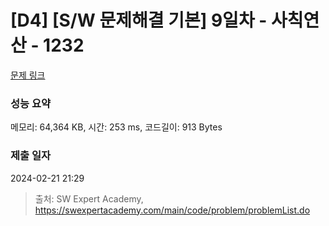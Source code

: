 # [D4] [S/W 문제해결 기본] 9일차 - 사칙연산 - 1232 

[문제 링크](https://swexpertacademy.com/main/code/problem/problemDetail.do?contestProbId=AV141J8KAIcCFAYD) 

### 성능 요약

메모리: 64,364 KB, 시간: 253 ms, 코드길이: 913 Bytes

### 제출 일자

2024-02-21 21:29



> 출처: SW Expert Academy, https://swexpertacademy.com/main/code/problem/problemList.do